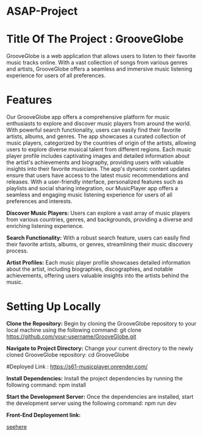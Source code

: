 # ASAP-Project

# Title Of The Project : GrooveGlobe

GrooveGlobe is a web application that allows users to listen to their favorite music tracks online. With a vast collection of songs from various genres and artists, GrooveGlobe offers a seamless and immersive music listening experience for users of all preferences.

# Features

Our GrooveGlobe app offers a comprehensive platform for music enthusiasts to explore and discover music players from around the world. With powerful search functionality, users can easily find their favorite artists, albums, and genres. The app showcases a curated collection of music players, categorized by the countries of origin of the artists, allowing users to explore diverse musical talent from different regions. Each music player profile includes captivating images and detailed information about the artist's achievements and biography, providing users with valuable insights into their favorite musicians. The app's dynamic content updates ensure that users have access to the latest music recommendations and releases. With a user-friendly interface, personalized features such as playlists and social sharing integration, our MusicPlayer app offers a seamless and engaging music listening experience for users of all preferences and interests.

**Discover Music Players:** Users can explore a vast array of music players from various countries, genres, and backgrounds, providing a diverse and enriching listening experience.

**Search Functionality:** With a robust search feature, users can easily find their favorite artists, albums, or genres, streamlining their music discovery process.

**Artist Profiles:** Each music player profile showcases detailed information about the artist, including biographies, discographies, and notable achievements, offering users valuable insights into the artists behind the music.

# Setting Up Locally

**Clone the Repository:** Begin by cloning the GrooveGlobe repository to your local machine using the following command: git clone https://github.com/your-username/GrooveGlobe.git

**Navigate to Project Directory:** Change your current directory to the newly cloned GrooveGlobe repository: cd GrooveGlobe

#Deployed Link : https://s61-musicplayer.onrender.com/

**Install Dependencies:** Install the project dependencies by running the following command: npm install

**Start the Development Server:** Once the dependencies are installed, start the development server using the following command: npm run dev

**Front-End Deployement link:**

[seehere](https://65f9419b735a9483d3a90e1b--incomparable-torte-c5264c.netlify.app/)
